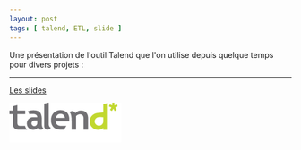 ```yaml
---
layout: post
tags: [ talend, ETL, slide ]
---
```


Une présentation de l'outil Talend que l'on utilise depuis quelque temps pour divers projets :

-------------------------------

[Les slides](http://danc.alwaysdata.net/slide/talend)

![Talend](/slide/talend/talend_logo.png)
